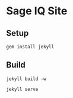# Sage IQ Site

## Setup

```
gem install jekyll
```

## Build

    jekyll build -w

    jekyll serve
